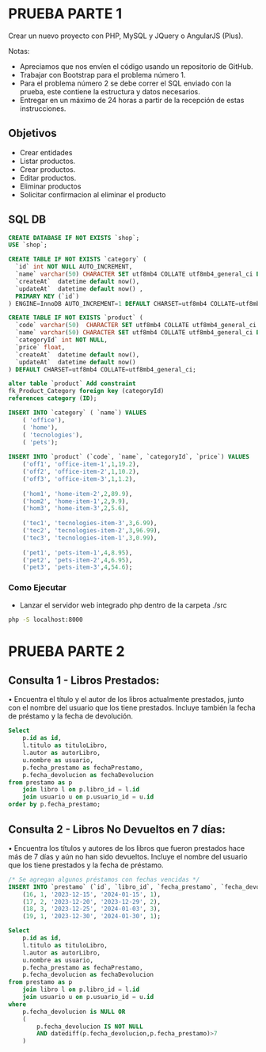 # PRUEBA PARTE 1
Crear un nuevo proyecto con PHP, MySQL y JQuery o AngularJS (Plus).

Notas:

- Apreciamos que nos envíen el código usando un repositorio de GitHub.
- Trabajar con Bootstrap para el problema número 1.
- Para el problema número 2 se debe correr el SQL enviado con la prueba, este contiene la estructura y datos necesarios.
- Entregar en un máximo de 24 horas a partir de la recepción de estas instrucciones.

## Objetivos
- Crear entidades
- Listar productos.
- Crear productos.
- Editar productos.
- Eliminar productos
- Solicitar confirmacion al eliminar el producto

## SQL DB
```sql
CREATE DATABASE IF NOT EXISTS `shop`;
USE `shop`;

CREATE TABLE IF NOT EXISTS `category` (
  `id` int NOT NULL AUTO_INCREMENT,
  `name` varchar(50) CHARACTER SET utf8mb4 COLLATE utf8mb4_general_ci DEFAULT NULL,
  `createAt`  datetime default now(),
  `updateAt`  datetime default now() ,
  PRIMARY KEY (`id`)
) ENGINE=InnoDB AUTO_INCREMENT=1 DEFAULT CHARSET=utf8mb4 COLLATE=utf8mb4_general_ci;

CREATE TABLE IF NOT EXISTS `product` (  
  `code` varchar(50)  CHARACTER SET utf8mb4 COLLATE utf8mb4_general_ci  primary key,
  `name` varchar(50) CHARACTER SET utf8mb4 COLLATE utf8mb4_general_ci DEFAULT NULL,
  `categoryId` int NOT NULL,
  `price` float,
  `createAt`  datetime default now(),
  `updateAt`  datetime default now()
) DEFAULT CHARSET=utf8mb4 COLLATE=utf8mb4_general_ci;

alter table `product` Add constraint 
fk_Product_Category foreign key (categoryId) 
references category (ID);

INSERT INTO `category` ( `name`) VALUES
	( 'office'),
	( 'home'),
	( 'tecnologies'),
	( 'pets');
    
INSERT INTO `product` (`code`, `name`, `categoryId`, `price`) VALUES
	('off1', 'office-item-1',1,19.2),
    ('off2', 'office-item-2',1,10.2),
    ('off3', 'office-item-3',1,1.2),
    
	('hom1', 'home-item-2',2,89.9),
    ('hom2', 'home-item-1',2,9.9),
    ('hom3', 'home-item-3',2,5.6),
    
	('tec1', 'tecnologies-item-3',3,6.99),
    ('tec2', 'tecnologies-item-2',3,96.99),
    ('tec3', 'tecnologies-item-1',3,0.99),
    
	('pet1', 'pets-item-1',4,8.95),
    ('pet2', 'pets-item-2',4,6.95),
    ('pet3', 'pets-item-3',4,54.6);

```

### Como Ejecutar
- Lanzar el servidor web integrado php dentro de la carpeta ./src
```bash
php -S localhost:8000
```


# PRUEBA PARTE 2

## Consulta 1 - Libros Prestados:
• Encuentra el título y el autor de los libros actualmente prestados, junto
con el nombre del usuario que los tiene prestados. Incluye también la
fecha de préstamo y la fecha de devolución.
``` sql
Select 
    p.id as id,
    l.titulo as tituloLibro,
    l.autor as autorLibro,
    u.nombre as usuario,
    p.fecha_prestamo as fechaPrestamo,
    p.fecha_devolucion as fechaDevolucion
from prestamo as p 
    join libro l on p.libro_id = l.id
    join usuario u on p.usuario_id = u.id
order by p.fecha_prestamo;
```
## Consulta 2 - Libros No Devueltos en 7 días:
• Encuentra los títulos y autores de los libros que fueron prestados hace
más de 7 días y aún no han sido devueltos. Incluye el nombre del
usuario que los tiene prestados y la fecha de préstamo.
```sql
/* Se agregan algunos préstamos con fechas vencidas */
INSERT INTO `prestamo` (`id`, `libro_id`, `fecha_prestamo`, `fecha_devolucion`, `usuario_id`) VALUES
	(16, 1, '2023-12-15', '2024-01-15', 1),
	(17, 2, '2023-12-20', '2023-12-29', 2),
	(18, 3, '2023-12-25', '2024-01-03', 3),
	(19, 1, '2023-12-30', '2024-01-30', 1);

Select 
    p.id as id,
    l.titulo as tituloLibro,
    l.autor as autorLibro,
    u.nombre as usuario,
    p.fecha_prestamo as fechaPrestamo,
    p.fecha_devolucion as fechaDevolucion
from prestamo as p 
    join libro l on p.libro_id = l.id
    join usuario u on p.usuario_id = u.id
where 
    p.fecha_devolucion is NULL OR
    (
        p.fecha_devolucion IS NOT NULL 
        AND datediff(p.fecha_devolucion,p.fecha_prestamo)>7
    )
```
